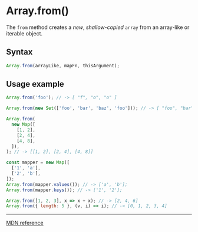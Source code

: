 # Array.from()

The `from` method creates a _new_, _shallow-copied_ `array` from an array-like or iterable object.

## Syntax

```js
Array.from(arrayLike, mapFn, thisArgument);
```

## Usage example

```js
Array.from('foo'); // -> [ "f", "o", "o" ]

Array.from(new Set(['foo', 'bar', 'baz', 'foo'])); // -> [ "foo", "bar", "baz" ]

Array.from(
  new Map([
    [1, 2],
    [2, 4],
    [4, 8],
  ]),
); // -> [[1, 2], [2, 4], [4, 8]]

const mapper = new Map([
  ['1', 'a'],
  ['2', 'b'],
]);
Array.from(mapper.values()); // -> ['a', 'b'];
Array.from(mapper.keys()); // -> ['1', '2'];

Array.from([1, 2, 3], x => x + x); // -> [2, 4, 6]
Array.from({ length: 5 }, (v, i) => i); // -> [0, 1, 2, 3, 4]
```

---

[MDN reference](https://developer.mozilla.org/en-US/docs/Web/JavaScript/Reference/Global_Objects/Array/from)
